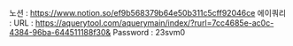 노션 : https://www.notion.so/ef9b568379b64e50b311c5cff92046ce
에이쿼리 : URL : https://aquerytool.com/aquerymain/index/?rurl=7cc4685e-ac0c-4384-96ba-644511188f30&
           Password : 23svm0
